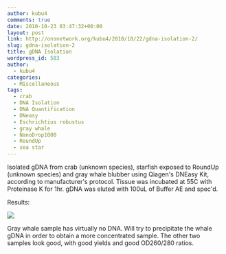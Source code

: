 ```yaml
---
author: kubu4
comments: true
date: 2010-10-23 03:47:32+00:00
layout: post
link: http://onsnetwork.org/kubu4/2010/10/22/gdna-isolation-2/
slug: gdna-isolation-2
title: gDNA Isolation
wordpress_id: 583
author:
  - kubu4
categories:
  - Miscellaneous
tags:
  - crab
  - DNA Isolation
  - DNA Quantification
  - DNeasy
  - Eschrichtius robustus
  - gray whale
  - NanoDrop1000
  - RoundUp
  - sea star
---
```


Isolated gDNA from crab (unknown species), starfish exposed to RoundUp (unknown species) and gray whale blubber using Qiagen's DNEasy Kit, according to manufacturer's protocol. Tissue was incubated at 55C with Proteinase K for 1hr. gDNA was eluted with 100uL of Buffer AE and spec'd.

Results:

![](http://eagle.fish.washington.edu/Arabidopsis/20101025-01%20gDNA.JPG)

Gray whale sample has virtually no DNA. Will try to precipitate the whale gDNA in order to obtain a more concentrated sample. The other two samples look good, with good yields and good OD260/280 ratios.
